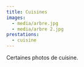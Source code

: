 ```yaml
---
title: Cuisines
images:
  - media/arbre.jpg
  - media/arbre 2.jpg
prestations:
  - cuisine
---
```


Certaines photos de cuisine.
